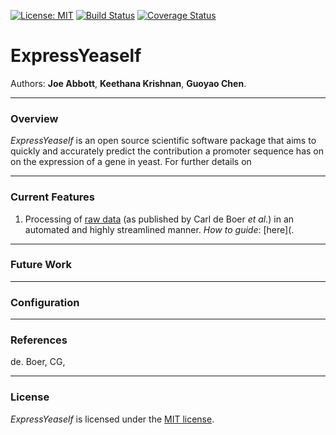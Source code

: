 [![License: MIT](https://img.shields.io/badge/license-MIT-green.svg)](https://opensource.org/licenses/MIT)
[![Build Status](https://travis-ci.com/yeastpro/ExpressYeaself.svg?branch=master)](https://travis-ci.com/yeastpro/ExpressYeaself)
[![Coverage Status](https://coveralls.io/repos/github/yeastpro/ExpressYeaself/badge.svg?branch=master)](https://coveralls.io/github/yeastpro/ExpressYeaself?branch=master)

# ExpressYeaself 
  
  
  
Authors: **Joe Abbott**, **Keethana Krishnan**, **Guoyao Chen**.  

----
### Overview

_ExpressYeaself_ is an open source scientific software package that aims to quickly and accurately predict the contribution a promoter sequence has on on the expression of a gene in yeast. For further details on 

----
### Current Features

1. Processing of [raw data](https://www.ncbi.nlm.nih.gov/geo/query/acc.cgi?acc=GSE104878) (as published by Carl de Boer _et al._) in an automated and highly streamlined manner. 
	_How to guide_: [here](.

----
### Future Work

----
### Configuration

----
### References
de. Boer, CG,

----
### License

_ExpressYeaself_ is licensed under the [MIT license](https://github.com/yeastpro/ExpressYeaself/blob/master/README.md). 
